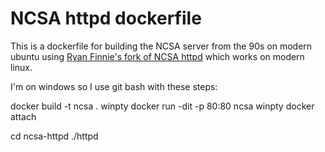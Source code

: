  # NCSA httpd dockerfile

 This is a dockerfile for building the NCSA server from the 90s on modern ubuntu using [Ryan Finnie's fork of NCSA httpd](https://github.com/rfinnie/ncsa-httpd) which works on modern linux.
 
 I'm on windows so I use git bash with these steps: 
 
 docker build -t ncsa .
 winpty docker run -dit -p 80:80 ncsa
 winpty docker attach <name of container>

 cd ncsa-httpd
 ./httpd 